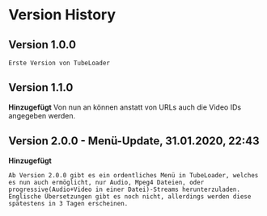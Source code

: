 # Version History
## Version 1.0.0
    Erste Version von TubeLoader
## Version 1.1.0
   __Hinzugefügt__
    Von nun an können anstatt von URLs auch die Video IDs angegeben werden.
## Version 2.0.0 - Menü-Update, 31.01.2020, 22:43
   __Hinzugefügt__
   
    Ab Version 2.0.0 gibt es ein ordentliches Menü in TubeLoader, welches es nun auch ermöglicht, nur Audio, Mpeg4 Dateien, oder 
    progressive(Audio+Video in einer Datei)-Streams herunterzuladen.
    Englische Übersetzungen gibt es noch nicht, allerdings werden diese spätestens in 3 Tagen erscheinen.
